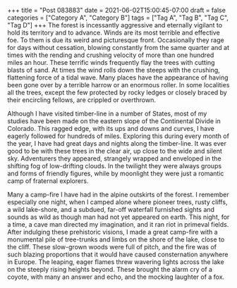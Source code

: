 +++
title = "Post 083883"
date = 2021-06-02T15:00:45-07:00
draft = false
categories = ["Category A", "Category B"]
tags = ["Tag A", "Tag B", "Tag C", "Tag D"]
+++
The forest is incessantly aggressive and eternally vigilant to hold its territory and to advance. Winds are its most terrible and effective foe. To them is due its weird and picturesque front. Occasionally they rage for days without cessation, blowing constantly from the same quarter and at times with the rending and crushing velocity of more than one hundred miles an hour. These terrific winds frequently flay the trees with cutting blasts of sand. At times the wind rolls down the steeps with the crushing, flattening force of a tidal wave. Many places have the appearance of having been gone over by a terrible harrow or an enormous roller. In some localities all the trees, except the few protected by rocky ledges or closely braced by their encircling fellows, are crippled or overthrown.

Although I have visited timber-line in a number of States, most of my studies have been made on the eastern slope of the Continental Divide in Colorado. This ragged edge, with its ups and downs and curves, I have eagerly followed for hundreds of miles. Exploring this during every month of the year, I have had great days and nights along the timber-line. It was ever good to be with these trees in the clear air, up close to the wide and silent sky. Adventurers they appeared, strangely wrapped and enveloped in the shifting fog of low-drifting clouds. In the twilight they were always groups and forms of friendly figures, while by moonlight they were just a romantic camp of fraternal explorers.

Many a camp-fire I have had in the alpine outskirts of the forest. I remember especially one night, when I camped alone where pioneer trees, rusty cliffs, a wild lake-shore, and a subdued, far-off waterfall furnished sights and sounds as wild as though man had not yet appeared on earth. This night, for a time, a cave man directed my imagination, and it ran riot in primeval fields. After indulging these prehistoric visions, I made a great camp-fire with a monumental pile of tree-trunks and limbs on the shore of the lake, close to the cliff. These slow-grown woods were full of pitch, and the fire was of such blazing proportions that it would have caused consternation anywhere in Europe. The leaping, eager flames threw wavering lights across the lake on the steeply rising heights beyond. These brought the alarm cry of a coyote, with many an answer and echo, and the mocking laughter of a fox.
